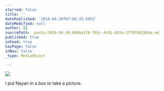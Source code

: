 ```yaml
---
starred: false
title: ''
datePublished: '2016-04-30T07:06:33.605Z'
dateModified: null
author: []
sourcePath: _posts/2016-04-30-8846a1f8-f65c-4c01-833a-1f78f6b29bda.md
published: true
inFeed: true
hasPage: false
inNav: false
_type: MediaObject

---
```

![](https://the-grid-user-content.s3-us-west-2.amazonaws.com/c06db144-3fb2-4ee9-895e-8d7031bd57e7.jpg)

I put Nayan in a box to take a picture.